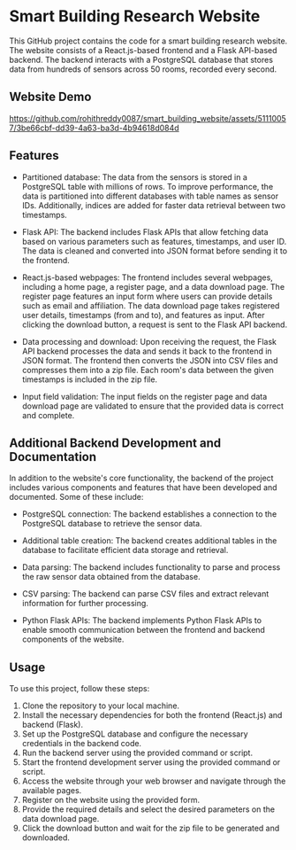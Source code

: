 # Smart Building Research Website

This GitHub project contains the code for a smart building research website. The website consists of a React.js-based frontend and a Flask API-based backend. The backend interacts with a PostgreSQL database that stores data from hundreds of sensors across 50 rooms, recorded every second.

## Website Demo


https://github.com/rohithreddy0087/smart_building_website/assets/51110057/3be66cbf-dd39-4a63-ba3d-4b94618d084d



## Features

- Partitioned database: The data from the sensors is stored in a PostgreSQL table with millions of rows. To improve performance, the data is partitioned into different databases with table names as sensor IDs. Additionally, indices are added for faster data retrieval between two timestamps.

- Flask API: The backend includes Flask APIs that allow fetching data based on various parameters such as features, timestamps, and user ID. The data is cleaned and converted into JSON format before sending it to the frontend.

- React.js-based webpages: The frontend includes several webpages, including a home page, a register page, and a data download page. The register page features an input form where users can provide details such as email and affiliation. The data download page takes registered user details, timestamps (from and to), and features as input. After clicking the download button, a request is sent to the Flask API backend.

- Data processing and download: Upon receiving the request, the Flask API backend processes the data and sends it back to the frontend in JSON format. The frontend then converts the JSON into CSV files and compresses them into a zip file. Each room's data between the given timestamps is included in the zip file.

- Input field validation: The input fields on the register page and data download page are validated to ensure that the provided data is correct and complete.

## Additional Backend Development and Documentation

In addition to the website's core functionality, the backend of the project includes various components and features that have been developed and documented. Some of these include:

- PostgreSQL connection: The backend establishes a connection to the PostgreSQL database to retrieve the sensor data.

- Additional table creation: The backend creates additional tables in the database to facilitate efficient data storage and retrieval.

- Data parsing: The backend includes functionality to parse and process the raw sensor data obtained from the database.

- CSV parsing: The backend can parse CSV files and extract relevant information for further processing.

- Python Flask APIs: The backend implements Python Flask APIs to enable smooth communication between the frontend and backend components of the website.

## Usage

To use this project, follow these steps:

1. Clone the repository to your local machine.
2. Install the necessary dependencies for both the frontend (React.js) and backend (Flask).
3. Set up the PostgreSQL database and configure the necessary credentials in the backend code.
4. Run the backend server using the provided command or script.
5. Start the frontend development server using the provided command or script.
6. Access the website through your web browser and navigate through the available pages.
7. Register on the website using the provided form.
8. Provide the required details and select the desired parameters on the data download page.
9. Click the download button and wait for the zip file to be generated and downloaded.
